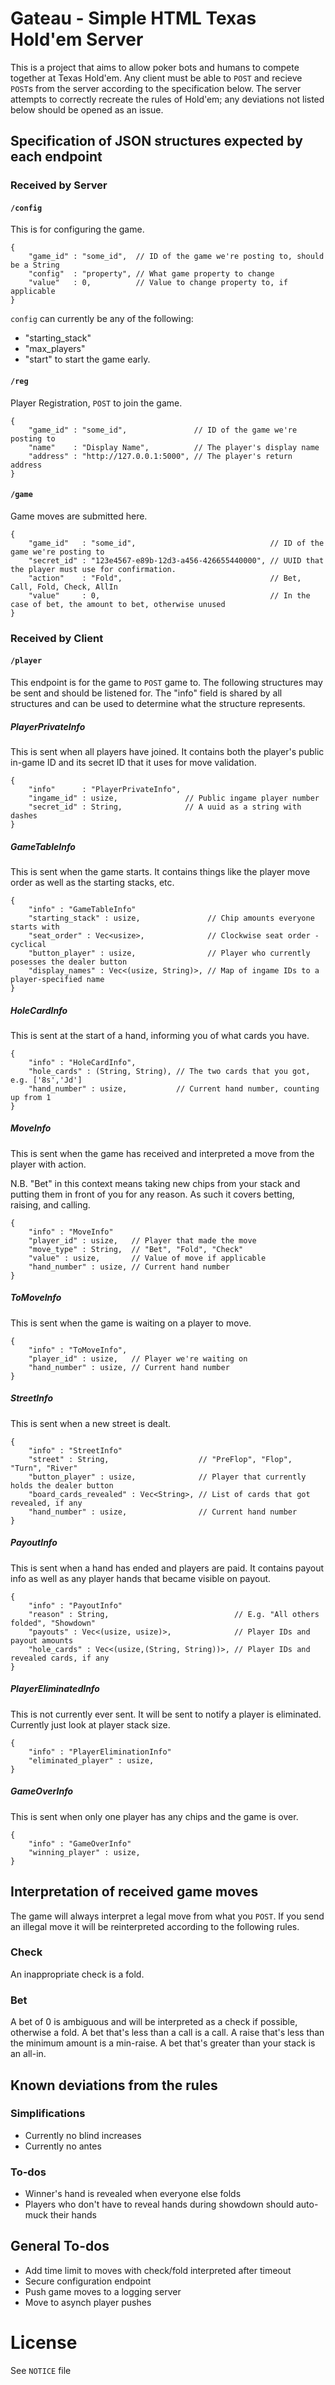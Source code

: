 # Gateau - Simple HTML Texas Hold'em Server

This is a project that aims to allow poker bots and humans to compete together at Texas Hold'em. 
Any client must be able to `POST` and recieve `POST`s from the server according to the specification below.
The server attempts to correctly recreate the rules of Hold'em; any deviations not listed below should be opened as an issue.

## Specification of JSON structures expected by each endpoint
### Received by Server
#### `/config`
This is for configuring the game. 
```
{
    "game_id" : "some_id",  // ID of the game we're posting to, should be a String
    "config"  : "property", // What game property to change
    "value"   : 0,          // Value to change property to, if applicable
}
```
`config` can currently be any of the following:
* "starting_stack"
* "max_players"
* "start" to start the game early.
#### `/reg`
Player Registration, `POST` to join the game.
```
{
    "game_id" : "some_id",               // ID of the game we're posting to
    "name"    : "Display Name",          // The player's display name
    "address" : "http://127.0.0.1:5000", // The player's return address
}
```
#### `/game`
Game moves are submitted here.
```
{
    "game_id"   : "some_id",                              // ID of the game we're posting to
    "secret_id" : "123e4567-e89b-12d3-a456-426655440000", // UUID that the player must use for confirmation.
    "action"    : "Fold",                                 // Bet, Call, Fold, Check, AllIn
    "value"     : 0,                                      // In the case of bet, the amount to bet, otherwise unused
}
```

### Received by Client
#### `/player`
This endpoint is for the game to `POST` game to. 
The following structures may be sent and should be listened for.
The "info" field is shared by all structures and can be used to determine what the structure represents.
##### PlayerPrivateInfo
This is sent when all players have joined. 
It contains both the player's public in-game ID and its secret ID that it uses for move validation.
```
{
    "info"      : "PlayerPrivateInfo",
    "ingame_id" : usize,               // Public ingame player number
    "secret_id" : String,              // A uuid as a string with dashes
}
```

##### GameTableInfo
This is sent when the game starts.
It contains things like the player move order as well as the starting stacks, etc.
```
{
    "info" : "GameTableInfo"                
    "starting_stack" : usize,               // Chip amounts everyone starts with
    "seat_order" : Vec<usize>,              // Clockwise seat order - cyclical
    "button_player" : usize,                // Player who currently posesses the dealer button
    "display_names" : Vec<(usize, String)>, // Map of ingame IDs to a player-specified name
}
```

##### HoleCardInfo 
This is sent at the start of a hand, informing you of what cards you have.
```
{
    "info" : "HoleCardInfo",         
    "hole_cards" : (String, String), // The two cards that you got, e.g. ['8s','Jd']
    "hand_number" : usize,           // Current hand number, counting up from 1
}
```

##### MoveInfo 
This is sent when the game has received and interpreted a move from the player with action.

N.B. "Bet" in this context means taking new chips from your stack and putting them in front of you for any reason.
As such it covers betting, raising, and calling.
```
{
    "info" : "MoveInfo"    
    "player_id" : usize,   // Player that made the move
    "move_type" : String,  // "Bet", "Fold", "Check"
    "value" : usize,       // Value of move if applicable
    "hand_number" : usize, // Current hand number
}
```

##### ToMoveInfo 
This is sent when the game is waiting on a player to move.
```
{
    "info" : "ToMoveInfo", 
    "player_id" : usize,   // Player we're waiting on
    "hand_number" : usize, // Current hand number
}
```

##### StreetInfo 
This is sent when a new street is dealt.
```
{
    "info" : "StreetInfo"
    "street" : String,                    // "PreFlop", "Flop", "Turn", "River"
    "button_player" : usize,              // Player that currently holds the dealer button
    "board_cards_revealed" : Vec<String>, // List of cards that got revealed, if any
    "hand_number" : usize,                // Current hand number
}
```

##### PayoutInfo 
This is sent when a hand has ended and players are paid.
It contains payout info as well as any player hands that became visible on payout.
```
{
    "info" : "PayoutInfo"
    "reason" : String,                            // E.g. "All others folded", "Showdown"
    "payouts" : Vec<(usize, usize)>,              // Player IDs and payout amounts
    "hole_cards" : Vec<(usize,(String, String))>, // Player IDs and revealed cards, if any
}
```

##### PlayerEliminatedInfo 
This is not currently ever sent.
It will be sent to notify a player is eliminated. Currently just look at player stack size.
```
{
    "info" : "PlayerEliminationInfo"
    "eliminated_player" : usize,
}
```

##### GameOverInfo 
This is sent when only one player has any chips and the game is over.
```
{
    "info" : "GameOverInfo"
    "winning_player" : usize,
}
```

## Interpretation of received game moves
The game will always interpret a legal move from what you `POST`. If you send an illegal move it will be reinterpreted according to the following rules.

### Check
An inappropriate check is a fold.
### Bet
A bet of 0 is ambiguous and will be interpreted as a check if possible, otherwise a fold.
A bet that's less than a call is a call.
A raise that's less than the minimum amount is a min-raise.
A bet that's greater than your stack is an all-in.

## Known deviations from the rules
### Simplifications
* Currently no blind increases
* Currently no antes

### To-dos
* Winner's hand is revealed when everyone else folds
* Players who don't have to reveal hands during showdown should auto-muck their hands

## General To-dos
* Add time limit to moves with check/fold interpreted after timeout
* Secure configuration endpoint
* Push game moves to a logging server
* Move to asynch player pushes

# License
See `NOTICE` file
